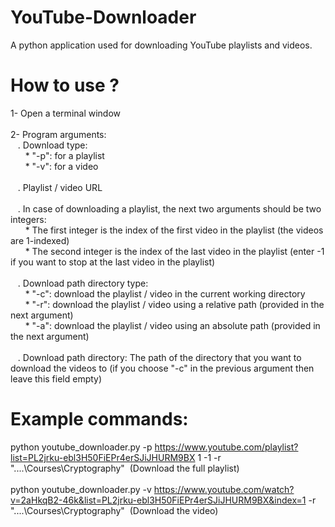 # YouTube-Downloader
A python application used for downloading YouTube playlists and videos.

# How to use ?
1- Open a terminal window<br /><br />
2- Program arguments:<br />
&nbsp;&nbsp;&nbsp;. Download type:<br />
&nbsp;&nbsp;&nbsp;&nbsp;&nbsp;&nbsp;* "-p": for a playlist<br />
&nbsp;&nbsp;&nbsp;&nbsp;&nbsp;&nbsp;* "-v": for a video<br /><br />
&nbsp;&nbsp;&nbsp;. Playlist / video URL<br /><br />
&nbsp;&nbsp;&nbsp;. In case of downloading a playlist, the next two arguments should be two integers:<br />
&nbsp;&nbsp;&nbsp;&nbsp;&nbsp;&nbsp;* The first integer is the index of the first video in the playlist (the videos are 1-indexed)<br />
&nbsp;&nbsp;&nbsp;&nbsp;&nbsp;&nbsp;* The second integer is the index of the last video in the playlist (enter -1 if you want to stop at the last video in the playlist)<br /><br />
&nbsp;&nbsp;&nbsp;. Download path directory type:<br />
&nbsp;&nbsp;&nbsp;&nbsp;&nbsp;&nbsp;* "-c": download the playlist / video in the current working directory<br />
&nbsp;&nbsp;&nbsp;&nbsp;&nbsp;&nbsp;* "-r": download the playlist / video using a relative path (provided in the next argument)<br />
&nbsp;&nbsp;&nbsp;&nbsp;&nbsp;&nbsp;* "-a": download the playlist / video using an absolute path (provided in the next argument)<br /><br />
&nbsp;&nbsp;&nbsp;. Download path directory: The path of the directory that you want to download the videos to (if you choose "-c" in the previous argument then leave this field empty)<br />

# Example commands:
python youtube_downloader.py -p https://www.youtube.com/playlist?list=PL2jrku-ebl3H50FiEPr4erSJiJHURM9BX 1 -1 -r "..\..\Courses\Cryptography"&nbsp;&nbsp;(Download the full playlist)<br /><br />
python youtube_downloader.py -v https://www.youtube.com/watch?v=2aHkqB2-46k&list=PL2jrku-ebl3H50FiEPr4erSJiJHURM9BX&index=1 -r "..\..\Courses\Cryptography"&nbsp;&nbsp;(Download the video)<br />
